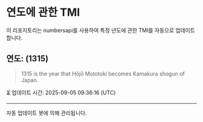 
# 연도에 관한 TMI

이 리포지토리는 numbersapi를 사용하여 특정 년도에 관한 TMI를 자동으로 업데이트합니다.

## 연도: (1315)
> 1315 is the year that Hōjō Mototoki becomes Kamakura shogun of Japan.

⏳ 업데이트 시간: 2025-09-05 09:36:16 (UTC)

---
자동 업데이트 봇에 의해 관리됩니다.
